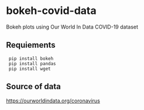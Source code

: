 # bokeh-covid-data
 Bokeh plots using Our World In Data COVID-19 dataset

## Requiements
``` 
 pip install bokeh
 pip install pandas
 pip install wget
``` 
## Source of data
 https://ourworldindata.org/coronavirus
